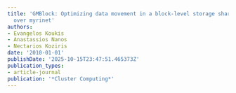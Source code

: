 ```yaml
---
title: 'GMBlock: Optimizing data movement in a block-level storage sharing system
  over myrinet'
authors:
- Evangelos Koukis
- Anastassios Nanos
- Nectarios Koziris
date: '2010-01-01'
publishDate: '2025-10-15T23:47:51.465373Z'
publication_types:
- article-journal
publication: '*Cluster Computing*'
---
```

